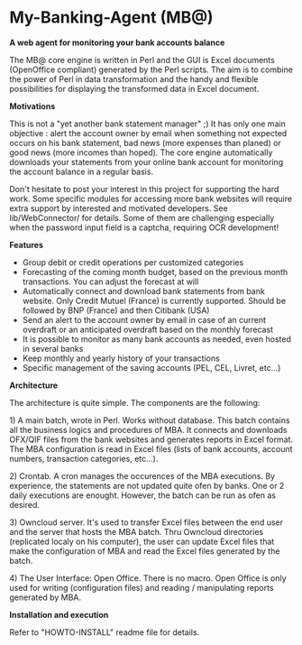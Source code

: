 # My-Banking-Agent (MB@)

<b>A web agent for monitoring your bank accounts balance</b>

The MB@ core engine is written in Perl and the GUI is Excel documents (OpenOffice compliant) generated by the Perl scripts. The aim is to combine the power of Perl in data transformation and the handy and flexible possibilities for displaying the transformed data in Excel document.

<b>Motivations</b><P>
This is not a "yet another bank statement manager" ;) It has only one main objective : alert the account owner by email when something not expected occurs on his bank statement, bad news (more expenses than planed) or good news (more incomes than hoped). The core engine automatically downloads your statements from your online bank account for monitoring the account balance in a regular basis.
<P>
Don't hesitate to post your interest in this project for supporting the hard work.
Some specific modules for accessing more bank websites will require extra support by interested and motivated developers. See lib/WebConnector/ for details. Some of them are challenging especially when the password input field is a captcha, requiring OCR development!

<b>Features</b>
<ul>
<li>Group debit or credit operations per customized categories</li>
<li>Forecasting of the coming month budget, based on the previous month transactions. You can adjust the forecast at will</li>
<li>Automatically connect and download bank statements from bank website. Only Credit Mutuel (France) is currently supported. Should be followed by BNP (France) and then Citibank (USA)</li>
<li>Send an alert to the account owner by email in case of an current overdraft or an anticipated overdraft based on the monthly forecast</li> 
<li>It is possible to monitor as many bank accounts as needed, even hosted in several banks</li>
<li> Keep monthly and yearly history of your transactions
<li> Specific management of the saving accounts (PEL, CEL, Livret, etc...)
</ul>

<b>Architecture</b>
<P>
The architecture is quite simple. The components are the following:<P>
1) A main batch, wrote in Perl. Works without database. This batch contains all the business logics and procedures of MBA. It connects and downloads OFX/QIF files from the bank websites and generates reports in Excel format. The MBA configuration is read in Excel files (lists of bank accounts, account numbers, transaction categories, etc...).<P>
2) Crontab. A cron manages the occurences of the MBA executions. By experience, the statements are not updated quite ofen by banks. One or 2 daily executions are enought. However, the batch can be run as ofen as desired.<P>
3) Owncloud server. It's used to transfer Excel files between the end user and the server that hosts the MBA batch. Thru Owncloud directories (replicated localy on his computer), the user can update Excel files that make the configuration of MBA and read the Excel files generated by the batch.<P>
4) The User Interface: Open Office. There is no macro. Open Office is only used for writing (configuration files) and reading / manipulating reports generated by MBA. 

<b>Installation and execution</b>
<P>
Refer to "HOWTO-INSTALL" readme file for details.